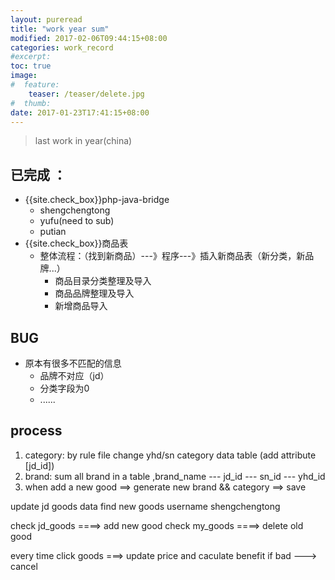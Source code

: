 ```yaml
---
layout: pureread
title: "work year sum"
modified: 2017-02-06T09:44:15+08:00
categories: work_record
#excerpt:
toc: true
image:
#  feature:
    teaser: /teaser/delete.jpg
#  thumb:
date: 2017-01-23T17:41:15+08:00
---
```


>last work in year(china)

## 已完成 ：

- {{site.check_box}}php-java-bridge
    -  shengchengtong
    -  yufu(need to sub)
    -  putian
- {{site.check_box}}商品表
    - 整体流程：（找到新商品）---》程序---》插入新商品表（新分类，新品牌...）
        - 商品目录分类整理及导入
        - 商品品牌整理及导入
        - 新增商品导入

## BUG
- 原本有很多不匹配的信息
    - 品牌不对应（jd）
    - 分类字段为0
    - ......


## process

1. category: by rule file change yhd/sn category data table (add attribute [jd_id])
2. brand: sum all brand in a table ,brand_name --- jd_id --- sn_id --- yhd_id
2. when add a new good ==> generate new brand && category ==> save



update jd goods data find new goods
username
shengchengtong


check jd_goods ====> add new good
check my_goods ====> delete old good

every time click goods ===> update price and caculate benefit if bad ---> cancel






